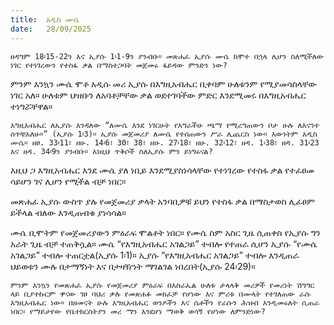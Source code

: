 ```yaml
---
title:  አዲስ ሙሴ
date:   28/09/2025
---
```


`ዘዳግም 18፡15-22ን እና ኢያሱ 1፡1-9ን ያንብቡ። መጽሐፈ ኢያሱ ሙሴ ከሞተ በኋላ ሊሆን ስለሚችለው ነገር የተነገረውን የተስፋ ቃል በማስተጋባት መጀመሩ ፋይዳው ምንድን ነው?`


ምንም እንኳን ሙሴ ሞቶ አዲሱ መሪ ኢያሱ በእግዚአብሔር ቢቀባም ሁለቱንም የሚያመሳስላቸው ነገር አለ። ሁለቱም ህዝቡን ለአባቶቻቸው ቃል ወደተገባችው ምድር እንደሚመሩ በእግዚአብሔር ተነግሯቸዋል።

`እግዚአብሔር ለኢያሱ እንዳለው “ለሙሴ እንደ ነገርሁት የእግራችሁ ጫማ የሚረግጠውን ቦታ ሁሉ ለእናንተ ሰጥቼአለሁ።” (ኢያሱ 1፡3)። ኢያሱ መጀመሪያ ለሙሴ የተሰጠውን ሥራ ሊጨርስ ነው። እውነትም አዲስ ሙሴ። ዘፀ. 33፡11፣ ዘሁ. 14፡6፣ 30፣ 38፣ ዘሁ. 27፡18፣ ዘሁ. 32፡12፣ ዘዳ. 1፡38፣ ዘዳ. 31፡23 እና ዘዳ. 34፡9ን ያንብቡ። እነዚህ ጥቅሶች ስለኢያሱ ምን ይነግሩናል?`

እዚህ ጋ እግዚአብሔር እንደ ሙሴ ያለ ነቢይ እንደሚያስነሳላቸው የተነገረው የተስፋ ቃል የተፈፀመ ሳይሆን ገና ሊሆን የሚችል ብቻ ነበር።

መጽሐፈ ኢያሱ ውስጥ ያሉ የመጀመሪያ ቃላት አንባቢዎቹ ይህን የተስፋ ቃል በማስታወስ ሊፈፀም ይችላል ብለው እንዲጠብቁ ያነሳሳል።

ሙሴ ቢሞትም የመጀመሪያውን ምዕራፍ ሞልቶት ነበር። የሙሴ ስም አስር ጊዜ ሲጠቀስ የኢያሱ ግን አራት ጊዜ ብቻ ተጠቅሷል። ሙሴ “የእግዚአብሔር አገልጋይ” ተብሎ የተጠራ ሲሆን ኢያሱ “የሙሴ አገልጋይ” ተብሎ ተጠርቷል(ኢያሱ 1፡1)። ኢያሱ “የእግዚአብሔር አገልጋይ” ተብሎ እንዲጠራ ህይወቱን ሙሉ በታማኝነት እና በታዛዥነት ማገልገል ነበረበት(ኢያሱ 24፡29)።

`ምንም እንኳን የመጽሐፈ ኢያሱ የመጀመሪያ ምዕራፍ በእስራኤል ሁለቱ ታላላቅ መሪዎች የመሪነት ሽግግር ላይ ቢያተኩርም ዋናው ገፀ ባህሪ ቃሉ የመጽሐፉ መክፈቻ የሆነው እና ምሪቱ በሙላት የተገለጠው ራሱ እግዚአብሔር ነው። በዘመናት ሁሉ እግዚአብሔር ወንዶችን እና ሴቶችን የራሱን ሕዝብ እንዲመሩለት ሲጠራ ነበር። የማይታየው የቤተክርስትያን መሪ ማን እንደሆነ ማወቅ ወሳኝ የሆነው ለምንድነው?`